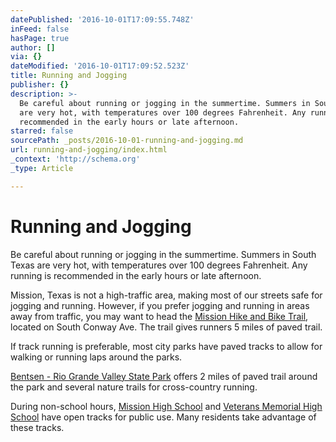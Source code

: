 ```yaml
---
datePublished: '2016-10-01T17:09:55.748Z'
inFeed: false
hasPage: true
author: []
via: {}
dateModified: '2016-10-01T17:09:52.523Z'
title: Running and Jogging
publisher: {}
description: >-
  Be careful about running or jogging in the summertime. Summers in South Texas
  are very hot, with temperatures over 100 degrees Fahrenheit. Any running is
  recommended in the early hours or late afternoon.
starred: false
sourcePath: _posts/2016-10-01-running-and-jogging.md
url: running-and-jogging/index.html
_context: 'http://schema.org'
_type: Article

---
```

# Running and Jogging

Be careful about running or jogging in the summertime. Summers in South Texas are very hot, with temperatures over 100 degrees Fahrenheit. Any running is recommended in the early hours or late afternoon.

Mission, Texas is not a high-traffic area, making most of our streets safe for jogging and running. However, if you prefer jogging and running in areas away from traffic, you may want to head the [Mission Hike and Bike Trail][0], located on South Conway Ave. The trail gives runners 5 miles of paved trail. 

If track running is preferable, most city parks have paved tracks to allow for walking or running laps around the parks. 

[Bentsen - Rio Grande Valley State Park][1] offers 2 miles of paved trail around the park and several nature trails for cross-country running. 

During non-school hours, [Mission High School][2] and [Veterans Memorial High School][3] have open tracks for public use. Many residents take advantage of these tracks.

[0]: https://sites.google.com/a/missiontexas.net/public/attractions/mission-hike-and-bike-trail
[1]: https://sites.google.com/a/missiontexas.net/public/attractions/bentsen---rio-grande-valley-state-park
[2]: https://sites.google.com/a/missiontexas.net/public/education/mission-consolidated-independent-school-district/mission-high-school
[3]: https://sites.google.com/a/missiontexas.net/public/education/mission-consolidated-independent-school-district/veterans-memorial-high-school